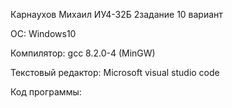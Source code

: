 Карнаухов Михаил ИУ4-32Б 2задание 10 вариант

ОС: Windows10

Компилятор: gcc 8.2.0-4 (MinGW)

Текстовый редактор: Microsoft visual studio code

Код программы: 
